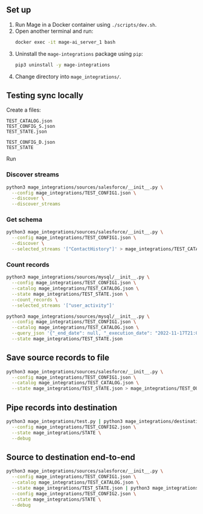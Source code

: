 ## Set up

1. Run Mage in a Docker container using `./scripts/dev.sh`.
1. Open another terminal and run:
    ```bash
    docker exec -it mage-ai_server_1 bash
    ```
1. Uninstall the `mage-integrations` package using `pip`:
    ```bash
    pip3 uninstall -y mage-integrations
    ```
1. Change directory into `mage_integrations/`.

## Testing sync locally

Create a files:

```
TEST_CATALOG.json
TEST_CONFIG_S.json
TEST_STATE.json

TEST_CONFIG_D.json
TEST_STATE
```

Run

### Discover streams

```bash
python3 mage_integrations/sources/salesforce/__init__.py \
  --config mage_integrations/TEST_CONFIG1.json \
  --discover \
  --discover_streams
```

### Get schema

```bash
python3 mage_integrations/sources/salesforce/__init__.py \
  --config mage_integrations/TEST_CONFIG1.json \
  --discover \
  --selected_streams '["ContactHistory"]' > mage_integrations/TEST_CATALOG.json
```

### Count records

```bash
python3 mage_integrations/sources/mysql/__init__.py \
  --config mage_integrations/TEST_CONFIG1.json \
  --catalog mage_integrations/TEST_CATALOG.json \
  --state mage_integrations/TEST_STATE.json \
  --count_records \
  --selected_streams '["user_activity"]'
```

```bash
python3 mage_integrations/sources/mysql/__init__.py \
  --config mage_integrations/TEST_CONFIG1.json \
  --catalog mage_integrations/TEST_CATALOG.json \
  --query_json '{"_end_date": null, "_execution_date": "2022-11-17T21:05:53.341319", "_execution_partition": "444/20221117T210443", "_start_date": null, "_limit": 1000, "_offset": 0}' \
  --state mage_integrations/TEST_STATE.json
```

## Save source records to file

```bash
python3 mage_integrations/sources/salesforce/__init__.py \
  --config mage_integrations/TEST_CONFIG1.json \
  --catalog mage_integrations/TEST_CATALOG.json \
  --state mage_integrations/TEST_STATE.json > mage_integrations/TEST_OUTPUT
```

## Pipe records into destination

```bash
python3 mage_integrations/test.py | python3 mage_integrations/destinations/bigquery/__init__.py \
  --config mage_integrations/TEST_CONFIG2.json \
  --state mage_integrations/STATE \
  --debug
```

## Source to destination end-to-end

```bash
python3 mage_integrations/sources/salesforce/__init__.py \
  --config mage_integrations/TEST_CONFIG1.json \
  --catalog mage_integrations/TEST_CATALOG.json \
  --state mage_integrations/TEST_STATE.json | python3 mage_integrations/destinations/bigquery/__init__.py \
  --config mage_integrations/TEST_CONFIG2.json \
  --state mage_integrations/STATE \
  --debug
```
